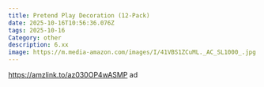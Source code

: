 ```yaml
---
title: Pretend Play Decoration (12-Pack)
date: 2025-10-16T10:56:36.076Z
tags: 2025-10-16
Category: other
description: 6.xx
image: https://m.media-amazon.com/images/I/41VBS1ZCuML._AC_SL1000_.jpg
---
```

https://amzlink.to/az030OP4wASMP   ad